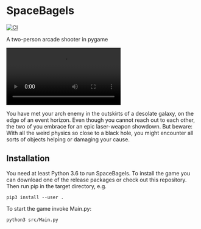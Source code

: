 # SpaceBagels

[![CI](https://travis-ci.org/GoToGaming/BagelSpace.svg?branch=master)](https://travis-ci.org/GoToGaming/BagelSpace)

A two-person arcade shooter in pygame

![Gameplay screen capture](gameplay.webm)

You have met your arch enemy
in the outskirts of a desolate galaxy,
on the edge of an event horizon.
Even though you cannot reach out to each other,
the two of you embrace
for an epic laser-weapon showdown.
But beware: With all the weird physics so close
to a black hole, you might encounter all sorts
of objects helping or damaging your cause.

## Installation

You need at least Python 3.6 to run SpaceBagels.
To install the game you can download
one of the release packages or check out
this repository. Then run pip in the target directory, e.g.

    pip3 install --user .

To start the game invoke Main.py:

    python3 src/Main.py